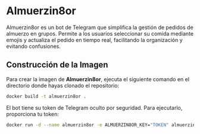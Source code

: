 # Almuerzin8or
Almuerzin8or es un bot de Telegram que simplifica la gestión de pedidos de almuerzo en grupos. Permite a los usuarios seleccionar su comida mediante emojis y actualiza el pedido en tiempo real, facilitando la organización y evitando confusiones.

## Construcción de la Imagen

Para crear la imagen de **Almuerzin8or**, ejecuta el siguiente comando en el directorio donde hayas clonado el repositorio:

```bash
docker build -t almuerzin8or .
```
El bot tiene su token de Telegram oculto por seguridad. Para ejecutarlo, proporciona tu token:

```bash
docker run -d --name almuerzin8or -e ALMUERZIN8OR_KEY="TOKEN" almuerzin8or
